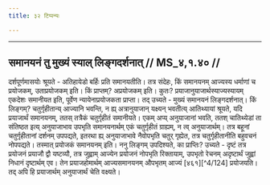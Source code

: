 ```yaml
---
title: ३२ टिप्पन्यः

---
```


[^4/121]: E1 gibt idaṃ padottaraṃ sūtram in Klammern

[^4/122]: E2: agnyam athavā

[^4/123]: E2: 5,29; E6: 2,17

____________________________________________


## समानयनं तु मुख्यं स्याल् लिङ्गदर्शनात् // MS_४,१.४० //

दर्शपूर्णमासयोः श्रूयते - अतिहायेडो बर्हिः प्रति समानयतीति। तत्र संदेहः, किं समानयनम् आज्यस्य धर्माणां च प्रयोजकम्, उताप्रयोजकम् इति। किं प्राप्तम्? अप्रयोजकम् इति। कुतः? प्रयाजानुयाजार्थस्याज्यस्यायम् एकदेशः समानीयत इति, पूर्वेण न्यायेनाप्रयोजकता प्राप्ता। तद् उच्यते - मुख्यं समानयनं लिङ्गदर्शनात्। किं लिङ्गम्? चतुर्गृहीतान्य् आज्यानि भवन्ति, न ह्य् अत्रानुयाजान् यक्ष्यन् भवतीत्य् आतिथ्यायां श्रूयते, यदि प्रयाजार्थं समानयनम्, ततस् तत्रैकं चतुर्गृहीतं समानीयते। एकम् अप्य् अनुयाजानां भवति, ततश् चातिथ्येडां ता संतिष्ठत इत्य् अनुयाजाभाव उपभृति समानयनार्थम् एकं चतुर्गृहीतं ग्राह्यम्, न त्व् अनुयाजार्थम्। तत्र बहूनां चतुर्गृहीतानां दर्शनम् उपपद्यते, इतरथा ह्य् अनुयाजाभावे नैवोपभृति चतुर् गृह्येत, तत्र चतुर्गृहीतानीति बहुवचनं नोपपद्यते। तस्मात् प्रयोजकं समानयनम् इति।
ननु लिङ्गम् उपदिश्यते, का प्राप्तिः? उच्यते - दृष्टं तत्र प्रयोजनं प्रयाजौ द्वौ यष्टव्यौ, तत्र जुह्वाम् आज्येन प्रयोजनं नोपभृति रिक्तायाम्, उपभृतो रेचनम् अदृष्टार्थं जुह्वां निधानं दृष्टार्थम् एव। तेन प्रयाजहोमार्थम् आज्यसमानयनम् औपभृतम् आज्यं [४६१][^4/124] प्रयोजयति। तद् अपि हि प्रयाजार्थम् अनुयाजार्थं चेति वक्ष्यते।
